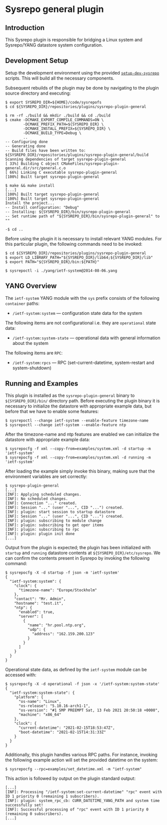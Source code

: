 # Sysrepo general plugin

## Introduction

This Sysrepo plugin is responsible for bridging a Linux system and Sysrepo/YANG datastore system configuration.

## Development Setup

Setup the development environment using the provided [`setup-dev-sysrepo`](https://github.com/sartura/setup-dev-sysrepo) scripts. This will build all the necessary components.

Subsequent rebuilds of the plugin may be done by navigating to the plugin source directory and executing:

```
$ export SYSREPO_DIR=${HOME}/code/sysrepofs
$ cd ${SYSREPO_DIR}/repositories/plugins/sysrepo-plugin-general

$ rm -rf ./build && mkdir ./build && cd ./build
$ cmake -DCMAKE_EXPORT_COMPILE_COMMANDS=ON \
		-DCMAKE_PREFIX_PATH=${SYSREPO_DIR} \
		-DCMAKE_INSTALL_PREFIX=${SYSREPO_DIR} \
		-DCMAKE_BUILD_TYPE=Debug \
		..
-- Configuring done
-- Generating done
-- Build files have been written to: ${SYSREPO_DIR}/repositories/plugins/sysrepo-plugin-general/build
Scanning dependencies of target sysrepo-plugin-general
[ 33%] Building C object CMakeFiles/sysrepo-plugin-general.dir/src/general.c.o
[ 66%] Linking C executable sysrepo-plugin-general
[100%] Built target sysrepo-plugin-general

$ make && make install
[...]
[100%] Built target sysrepo-plugin-general
[100%] Built target sysrepo-plugin-general
Install the project...
-- Install configuration: "Debug"
-- Installing: ${SYSREPO_DIR}/bin/sysrepo-plugin-general
-- Set runtime path of "${SYSREPO_DIR}/bin/sysrepo-plugin-general" to ""

-$ cd ..
```

Before using the plugin it is necessary to install relevant YANG modules. For this particular plugin, the following commands need to be invoked:

```
$ cd ${SYSREPO_DIR}/repositories/plugins/sysrepo-plugin-general
$ export LD_LIBRARY_PATH="${SYSREPO_DIR}/lib64;${SYSREPO_DIR}/lib"
$ export PATH="${SYSREPO_DIR}/bin:${PATH}"

$ sysrepoctl -i ./yang/ietf-system@2014-08-06.yang
```

## YANG Overview

The `ietf-system` YANG module with the `sys` prefix consists of the following `container` paths:

* `/ietf-system:system` — configuration state data for the system

The following items are not configurational i.e. they are `operational` state data:

* `/ietf-system:system-state` — operational data with general information about the system

The following items are `RPC`:

* `/ietf-system:rpcs` — RPC (set-current-datetime, system-restart and system-shutdown)

## Running and Examples

This plugin is installed as the `sysrepo-plugin-general` binary to `${SYSREPO_DIR}/bin/` directory path. Before executing the plugin binary it is necessary to initialize the datastore with appropriate example data, but before that we have to enable some features:

```
$ sysrepoctl --change ietf-system --enable-feature timezone-name
$ sysrepoctl --change ietf-system --enable-feature ntp
```

After the timezone-name and ntp features are enabled we can initialize the datastore with appropriate example data:

```
$ sysrepocfg -f xml --copy-from=examples/system.xml -d startup -m 'ietf-system'
$ sysrepocfg -f xml --copy-from=examples/system.xml -d running -m 'ietf-system'
```

After loading the example simply invoke this binary, making sure that the environment variables are set correctly:

```
$ sysrepo-plugin-general
[...]
[INF]: Applying scheduled changes.
[INF]: No scheduled changes.
[INF]: Connection "..." created.
[INF]: Session "..." (user "...", CID "...") created.
[INF]: plugin: start session to startup datastore
[INF]: Session "..." (user "...", CID "...") created.
[INF]: plugin: subscribing to module change
[INF]: plugin: subscribing to get oper items
[INF]: plugin: subscribing to rpc
[INF]: plugin: plugin init done
[...]
```

Output from the plugin is expected; the plugin has been initialized with `startup` and `running` datastore contents at `${SYSREPO_DIR}/etc/sysrepo`. We can confirm the contents present in Sysrepo by invoking the following command:

```
$ sysrepocfg -X -d startup -f json -m 'ietf-system'
{
  "ietf-system:system": {
    "clock": {
      "timezone-name": "Europe/Stockholm"
    },
    "contact": "Mr. Admin",
    "hostname": "test.it",
    "ntp": {
      "enabled": true,
      "server": [
        {
          "name": "hr.pool.ntp.org",
          "udp": {
            "address": "162.159.200.123"
          }
        }
      ]
    }
  }
}
```

Operational state data, as defined by the `ietf-system` module can be accessed with:

```
$ sysrepocfg -X -d operational -f json -x '/ietf-system:system-state'
{
  "ietf-system:system-state": {
    "platform": {
      "os-name": "Linux",
      "os-release": "5.10.16-arch1-1",
      "os-version": "#1 SMP PREEMPT Sat, 13 Feb 2021 20:50:18 +0000",
      "machine": "x86_64"
    },
    "clock": {
      "current-datetime": "2021-02-15T18:53:47Z",
      "boot-datetime": "2021-02-15T14:31:33Z"
    }
  }
}
```

Additionally, this plugin handles various RPC paths. For instance, invoking the following example action will set the provided datetime on the system:

```
$ sysrepocfg --rpc=examples/set_datetime.xml -m "ietf-system"
```

This action is followed by output on the plugin standard output:

```
[...]
[INF]: Processing "/ietf-system:set-current-datetime" "rpc" event with ID 1 priority 0 (remaining 1 subscribers).
[INF]: plugin: system_rpc_cb: CURR_DATETIME_YANG_PATH and system time successfully set!
[INF]: Successful processing of "rpc" event with ID 1 priority 0 (remaining 0 subscribers).
[...]
```